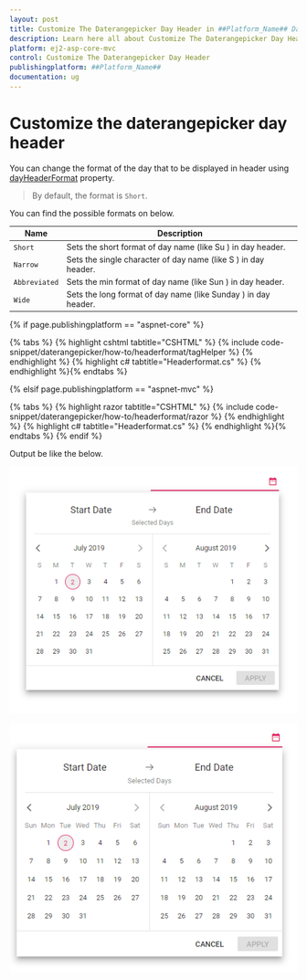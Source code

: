 ```yaml
---
layout: post
title: Customize The Daterangepicker Day Header in ##Platform_Name## Daterangepicker Component
description: Learn here all about Customize The Daterangepicker Day Header in Syncfusion ##Platform_Name## Daterangepicker component and more.
platform: ej2-asp-core-mvc
control: Customize The Daterangepicker Day Header
publishingplatform: ##Platform_Name##
documentation: ug
---
```



# Customize the daterangepicker day header

You can change the format of the day that to be displayed in header using [dayHeaderFormat](https://help.syncfusion.com/cr/aspnetcore-js2/Syncfusion.EJ2.Calendars.DateRangePicker.html#Syncfusion_EJ2_Calendars_DateRangePicker_DayHeaderFormat) property.

> By default, the format is `Short`.

You can find the possible formats on below.

| **Name** | **Description** |
|------|---------------------|
| `Short` | Sets the short format of day name (like Su ) in day header. |
| `Narrow` | Sets the single character of day name (like S ) in day header. |
| `Abbreviated` | Sets the min format of day name (like Sun ) in day header. |
| `Wide` | Sets the long format of day name (like Sunday ) in day header. |

{% if page.publishingplatform == "aspnet-core" %}

{% tabs %}
{% highlight cshtml tabtitle="CSHTML" %}
{% include code-snippet/daterangepicker/how-to/headerformat/tagHelper %}
{% endhighlight %}
{% highlight c# tabtitle="Headerformat.cs" %}
{% endhighlight %}{% endtabs %}

{% elsif page.publishingplatform == "aspnet-mvc" %}

{% tabs %}
{% highlight razor tabtitle="CSHTML" %}
{% include code-snippet/daterangepicker/how-to/headerformat/razor %}
{% endhighlight %}
{% highlight c# tabtitle="Headerformat.cs" %}
{% endhighlight %}{% endtabs %}
{% endif %}



Output be like the below.

![daterangepicker](../images/narrow.png)

![daterangepicker](../images/abbreviated.png)